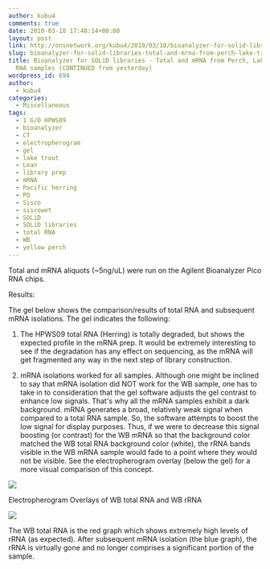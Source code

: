 ```yaml
---
author: kubu4
comments: true
date: 2010-03-18 17:48:14+00:00
layout: post
link: http://onsnetwork.org/kubu4/2010/03/18/bioanalyzer-for-solid-libraries-total-and-mrna-from-perch-lake-trout-herring-rna-samples-continued-from-yesterday/
slug: bioanalyzer-for-solid-libraries-total-and-mrna-from-perch-lake-trout-herring-rna-samples-continued-from-yesterday
title: Bioanalyzer for SOLiD libraries - Total and mRNA from Perch, Lake Trout & Herring
  RNA samples (CONTINUED from yesterday)
wordpress_id: 694
author:
  - kubu4
categories:
  - Miscellaneous
tags:
  - 1 G/O HPWS09
  - bioanalyzer
  - CT
  - electropherogram
  - gel
  - lake trout
  - Lean
  - library prep
  - mRNA
  - Pacific herring
  - PQ
  - Sisco
  - siscowet
  - SOLiD
  - SOLiD libraries
  - total RNA
  - WB
  - yellow perch
---
```


Total and mRNA aliquots (~5ng/uL) were run on the Agilent Bioanalyzer Pico RNA chips.

Results:

The gel below shows the comparison/results of total RNA and subsequent mRNA isolations. The gel indicates the following:





  1. The HPWS09 total RNA (Herring) is totally degraded, but shows the expected profile in the mRNA prep. It would be extremely interesting to see if the degradation has any effect on sequencing, as the mRNA will get fragmented any way in the next step of library construction.



  2. mRNA isolations worked for all samples. Although one might be inclined to say that mRNA isolation did NOT work for the WB sample, one has to take in to consideration that the gel software adjusts the gel contrast to enhance low signals. That's why all the mRNA samples exhibit a dark background. mRNA generates a broad, relatively weak signal when compared to a total RNA sample. So, the software attempts to boost the low signal for display purposes. Thus, if we were to decrease this signal boosting (or contrast) for the WB mRNA so that the background color matched the WB total RNA background color (white), the rRNA bands visible in the WB mRNA sample would fade to a point where they would not be visible. See the electropherogram overlay (below the gel) for a more visual comparison of this concept.






![](http://eagle.fish.washington.edu/Arabidopsis/Bioanalyzer%20Data/20100318%20pico%20RNA%20bioanalyzer%20gel.jpg)

Electropherogram Overlays of WB total RNA and WB rRNA

![](http://eagle.fish.washington.edu/Arabidopsis/Bioanalyzer%20Data/20100318%20pico%20RNA%20electropherogram%20WB%20overlays.jpg)

The WB total RNA is the red graph which shows extremely high levels of rRNA (as expected). After subsequent mRNA isolation (the blue graph), the rRNA is virtually gone and no longer comprises a significant portion of the sample.
